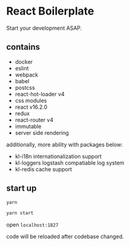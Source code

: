 # React Boilerplate

Start your development ASAP.

## contains
- docker
- eslint
- webpack
- babel
- postcss
- react-hot-loader v4
- css modules
- react v16.2.0
- redux
- react-router v4
- immutable
- server side rendering

additionally, more ability with packages below:

- kl-i18n internationalization support
- kl-loggers logstash compatiable log system
- kl-redis cache support

## start up
```bash
yarn

yarn start
```

open `localhost:1827`

code will be reloaded after codebase changed.
